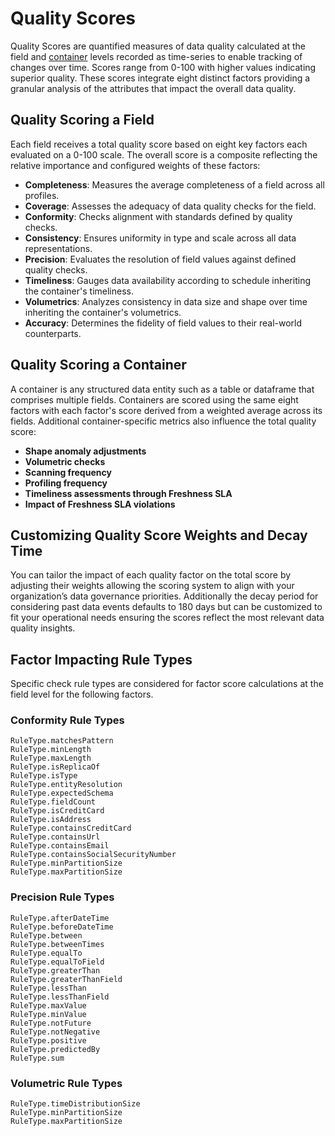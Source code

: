 # Quality Scores

Quality Scores are quantified measures of data quality calculated at the field
and [container](https://userguide.qualytics.io/glossary/#container) levels recorded as time-series to enable tracking of changes over time.
Scores range from 0-100 with higher values indicating superior quality. These scores integrate eight distinct factors
providing a granular analysis of the attributes that impact the overall data quality.

## Quality Scoring a Field

Each field receives a total quality score based on eight key factors each evaluated on a 0-100 scale. The overall score
is a composite reflecting the relative importance and configured weights of these factors:

- **Completeness**: Measures the average completeness of a field across all profiles.
- **Coverage**: Assesses the adequacy of data quality checks for the field.
- **Conformity**: Checks alignment with standards defined by quality checks.
- **Consistency**: Ensures uniformity in type and scale across all data representations.
- **Precision**: Evaluates the resolution of field values against defined quality checks.
- **Timeliness**: Gauges data availability according to schedule inheriting the container's timeliness.
- **Volumetrics**: Analyzes consistency in data size and shape over time inheriting the container's volumetrics.
- **Accuracy**: Determines the fidelity of field values to their real-world counterparts.

## Quality Scoring a Container

A container is any structured data entity such as a table or dataframe that comprises multiple fields. Containers are
scored using the same eight factors with each factor's score derived from a weighted average across its fields.
Additional container-specific metrics also influence the total quality score:

- **Shape anomaly adjustments**
- **Volumetric checks**
- **Scanning frequency**
- **Profiling frequency**
- **Timeliness assessments through Freshness SLA**
- **Impact of Freshness SLA violations**

## Customizing Quality Score Weights and Decay Time

You can tailor the impact of each quality factor on the total score by adjusting their weights allowing the scoring
system to align with your organization’s data governance priorities. Additionally the decay period for considering past
data events defaults to 180 days but can be customized to fit your operational needs ensuring the scores reflect the
most relevant data quality insights.

## Factor Impacting Rule Types

Specific check rule types are considered for factor score calculations at the field level for the following factors.

### Conformity Rule Types

```
RuleType.matchesPattern
RuleType.minLength
RuleType.maxLength
RuleType.isReplicaOf
RuleType.isType
RuleType.entityResolution
RuleType.expectedSchema
RuleType.fieldCount
RuleType.isCreditCard
RuleType.isAddress
RuleType.containsCreditCard
RuleType.containsUrl
RuleType.containsEmail
RuleType.containsSocialSecurityNumber
RuleType.minPartitionSize
RuleType.maxPartitionSize
```

### Precision Rule Types

```
RuleType.afterDateTime
RuleType.beforeDateTime
RuleType.between
RuleType.betweenTimes
RuleType.equalTo
RuleType.equalToField
RuleType.greaterThan
RuleType.greaterThanField
RuleType.lessThan
RuleType.lessThanField
RuleType.maxValue
RuleType.minValue
RuleType.notFuture
RuleType.notNegative
RuleType.positive
RuleType.predictedBy
RuleType.sum
```

### Volumetric Rule Types

```
RuleType.timeDistributionSize 
RuleType.minPartitionSize 
RuleType.maxPartitionSize
```
